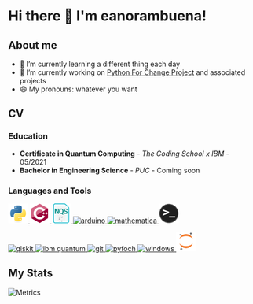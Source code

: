 # Hi there 👋 I'm eanorambuena!

## About me
- 🌱 I’m currently learning a different thing each day
- 🔭 I’m currently working on [Python For Change Project](//pythonforchange.github.io) and associated projects
- 😄 My pronouns: whatever you want
<!--
- 👯 I’m looking to collaborate on ...
- 🤔 I’m looking for help with ...
- 💬 Ask me about ...
- 📫 How to reach me: ...
- ⚡ Fun fact: ...
-->

## CV
### Education
- **Certificate in Quantum Computing** - *The Coding School x IBM* - 05/2021
- **Bachelor in Engineering Science** - *PUC* - Coming soon

### Languages and Tools
<p align="left"> 
  <a href="https://www.python.org" target="_blank"> <img src="https://raw.githubusercontent.com/devicons/devicon/master/icons/python/python-original.svg" alt="python" width="40" height="40"/> </a> 
  <a href="https://www.cplusplus.com/" target="_blank"> <img src="https://raw.githubusercontent.com/devicons/devicon/master/icons/cplusplus/cplusplus-original.svg" alt="cplusplus" width="40" height="40"/> </a> 
  <a href="https://nqs.readthedocs.io/en/latest/" target="_blank"> <img src="https://github.com/PythonForChange/NQS/blob/main/web/icon540x540.png" alt="nqs" width="40" height="40"/> </a> 
  <a href="https://www.arduino.cc/" target="_blank"> <img src="https://cdn.worldvectorlogo.com/logos/arduino-1.svg" alt="arduino" width="40" height="40"/> </a> 
  <a href="https://www.wolfram.com/mathematica/" target="_blank"> <img src="https://www.wolfram.com/events/wolfram-technology-university-college-dublin-2019/img/spikey.png" alt="mathematica" width="40" height="40"/> </a> 
  <a href="Terminals" target="_blank"> <img src="https://raw.githubusercontent.com/github/explore/80688e429a7d4ef2fca1e82350fe8e3517d3494d/topics/terminal/terminal.png" alt="terminal" width="40" height="40"/> </a> 
  
</p>
<p align="left"> 
  <a href="https://qiskit.org/" target="_blank"> <img src="https://www.ryanlarose.com/uploads/1/1/5/8/115879647/published/qiskit.gif?1565092545" alt="qiskit" width="40" height="40"/> </a> 
  <a href="https://quantum-computing.ibm.com/" target="_blank"> <img src="https://encrypted-tbn0.gstatic.com/images?q=tbn:ANd9GcQwwr51Ts85lnhFO0CmFgI6iOGP1c2M9yfSTQ&usqp=CAU" alt="ibm quantum" width="40" height="40"/> </a> 
  <a href="https://git-scm.com/" target="_blank"> <img src="https://www.vectorlogo.zone/logos/git-scm/git-scm-icon.svg" alt="git" width="40" height="40"/> </a> 
  <a href="https://pyfoch.readthedocs.io/en/latest/" target="_blank"> <img src="https://avatars.githubusercontent.com/u/85047398?s=200&v=4" alt="pyfoch" width="40" height="40"/> </a> 
  <a href="https://code.visualstudio.com/" target="_blank"> <img src="https://thumbs.gfycat.com/SlipperyDismalAssassinbug-size_restricted.gif" alt="windows" width="40" height="40"/> </a>   
  <a href="https://jupyter.org/" target="_blank"> <img src="https://raw.githubusercontent.com/github/explore/80688e429a7d4ef2fca1e82350fe8e3517d3494d/topics/jupyter-notebook/jupyter-notebook.png" alt="jupyter" width="40" height="40"/> </a>  
</p>

## My Stats

![Metrics](https://metrics.lecoq.io/eanorambuena?template=classic&isocalendar=1&languages=1&people=1&lines=1&achievements=1&introduction=1&notable=1&repositories=1&activity=1&repositories=100&repositories.batch=100&repositories.forks=false&repositories.affiliations=owner&isocalendar.duration=half-year&languages.limit=8&languages.sections=most-used&languages.colors=github&languages.threshold=0%25&languages.indepth=false&languages.categories=markup%2C%20programming&languages.recent.categories=markup%2C%20programming&languages.recent.load=300&languages.recent.days=14&introduction.title=true&people.limit=24&people.size=28&people.types=followers%2C%20following&people.identicons=false&people.shuffle=false&activity.limit=5&activity.load=100&activity.days=14&activity.filter=all&activity.visibility=all&activity.timestamps=false&achievements.threshold=C&achievements.secrets=true&achievements.display=detailed&achievements.limit=0&notable.repositories=false&repositories.featured=PythonForChange%2Feggdriver&config.timezone=America%2FSantiago)
